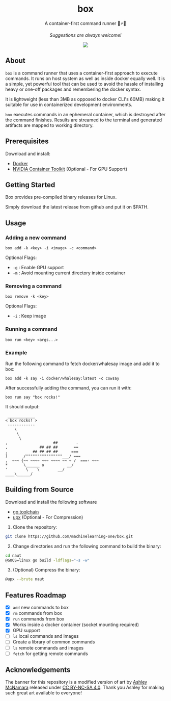 <div align="center">

# box

A container-first command runner 🚀⚡🔥<br>

_Suggestions are always welcome!_

![](https://resources.machinelearning.one/box.png)

</div>

## About

`box` is a command runner that uses a container-first approach to execute commands. It runs on host system as well as inside docker equally well. It is a simple, yet powerful tool that can be used to avoid the hassle of installing heavy or one-off packages and remembering the docker syntax.

It is lightweight (less than 3MB as opposed to docker CLI's 60MB) making it suitable for use in containerized development environments.

`box` executes commands in an ephemeral container, which is destroyed after the command finishes. Results are streamed to the terminal and generated artifacts are mapped to working directory.


## Prerequisites

Download and install:

- [Docker](https://www.digitalocean.com/community/tutorials/how-to-install-and-use-docker-on-ubuntu-20-04) 
- [NVIDIA Container Toolkit](https://docs.nvidia.com/datacenter/cloud-native/container-toolkit/install-guide.html#docker) (Optional - For GPU Support)

## Getting Started

Box provides pre-compiled binary releases for Linux. 

Simply download the latest release from github and put it on $PATH.

## Usage

### Adding a new command

```
box add -k <key> -i <image> -c <command>
```

Optional Flags:
- `-g` : Enable GPU support
- `-m` : Avoid mounting current directory inside container

### Removing a command

```
box remove -k <key>
```

Optional Flags:
- `-i` : Keep image

### Running a command

```
box run <key> <args...>
```

### Example

Run the following command to fetch docker/whalesay image and add it to box:

```
box add -k say -i docker/whalesay:latest -c cowsay
```
After successfully adding the command, you can run it with:

```
box run say "box rocks!"
```
It should output:

```
 ____________ 
< box rocks! >
 ------------ 
    \
     \
      \     
,                    ##        .            
,              ## ## ##       ==            
,           ## ## ## ##      ===            
)       /""""""""""""""""___/ ===        
,  ~~~ {~~ ~~~~ ~~~ ~~~~ ~~ ~ /  ===- ~~~   
*       \______ o          __/            
'        \    \        __/             
____\______/    
```

## Building from Source

Download and install the following software

- [go toolchain](https://go.dev/)
- [upx](https://upx.github.io/) (Optional - For Compression)

1. Clone the repository:

```sh
git clone https://github.com/machinelearning-one/box.git
```

2. Change directories and run the following command to build the binary:

```sh
cd naut
@GOOS=linux go build -ldflags="-s -w"
```

3. (Optional) Compress the binary:

```sh
@upx --brute naut
```

## Features Roadmap

- [x] `add` new commands to box
- [x] `rm` commands from box
- [x] `run` commands from box
- [x] Works inside a docker container (socket mounting required)
- [x] GPU support
- [ ] `ls` local commands and images
- [ ] Create a library of common commands
- [ ] `ls` remote commands and images
- [ ] `fetch` for getting remote commands

## Acknowledgements

The banner for this repository is a modified version of art by [Ashley McNamara](https://github.com/ashleymcnamara/gophers) released under [CC BY-NC-SA 4.0](https://creativecommons.org/licenses/by-nc-sa/4.0/). Thank you Ashley for making such great art available to everyone!